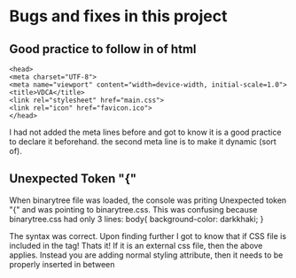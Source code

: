 # Bugs and fixes in this project 

## Good practice to follow in <head> of html

`<head>`<br>
	`<meta charset="UTF-8">`<br>
	`<meta name="viewport" content="width=device-width, initial-scale=1.0">`<br>
	`<title>VDCA</title>`<br>
	`<link rel="stylesheet" href="main.css">`<br>
	`<link rel="icon" href="favicon.ico">`<br>
`</head>`<br>

I had not added the meta lines before and got to know it is a good practice to declare it beforehand.
the second meta line is to make it dynamic (sort of). 

## Unexpected Token "{"
When binarytree file was loaded, the console was priting Unexpected token "{" and was pointing to binarytree.css. 
This was confusing because binarytree.css had only 3 lines:
body{
	background-color: darkkhaki;
}

The syntax was correct. Upon finding further I got to know that if CSS file is included in the <script> tag, then it gives the same error
I checked and found that I had mistypes "binarytree.css" instead of "binarytree.js" inside <script> and </script> tag! Thats it!
If it is an external css file, then the above applies. Instead you are adding normal styling attribute, then it needs to be properly
inserted in between <style> tag which needs to be placed inside <head> tag. 
